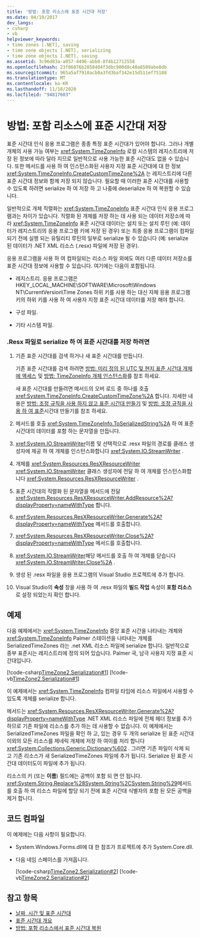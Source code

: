 ```yaml
---
title: '방법: 포함 리소스에 표준 시간대 저장'
ms.date: 04/10/2017
dev_langs:
- csharp
- vb
helpviewer_keywords:
- time zones [.NET], saving
- time zone objects [.NET], serializing
- time zone objects [.NET], saving
ms.assetid: 3c96d83a-a057-4496-abb0-8f4b12712558
ms.openlocfilehash: 23f86076b2858404f3dbc900d8c40a6509abe8db
ms.sourcegitcommit: 965a5af7918acb0a3fd3baf342e15d511ef75188
ms.translationtype: MT
ms.contentlocale: ko-KR
ms.lasthandoff: 11/18/2020
ms.locfileid: "94817603"
---
```

# <a name="how-to-save-time-zones-to-an-embedded-resource"></a>방법: 포함 리소스에 표준 시간대 저장

표준 시간대 인식 응용 프로그램은 종종 특정 표준 시간대가 있어야 합니다. 그러나 개별 개체의 사용 가능 여부는 <xref:System.TimeZoneInfo> 로컬 시스템의 레지스트리에 저장 된 정보에 따라 달라 지므로 일반적으로 사용 가능한 표준 시간대도 없을 수 있습니다. 또한 메서드를 사용 하 여 인스턴스화된 사용자 지정 표준 시간대에 대 한 정보 <xref:System.TimeZoneInfo.CreateCustomTimeZone%2A> 는 레지스트리에 다른 표준 시간대 정보와 함께 저장 되지 않습니다. 필요할 때 이러한 표준 시간대를 사용할 수 있도록 하려면 serialize 하 여 저장 하 고 나중에 deserialize 하 여 복원할 수 있습니다.

일반적으로 개체 직렬화는 <xref:System.TimeZoneInfo> 표준 시간대 인식 응용 프로그램과는 차이가 있습니다. 직렬화 된 개체를 저장 하는 데 사용 되는 데이터 저장소에 따라 <xref:System.TimeZoneInfo> 표준 시간대 데이터는 설치 또는 설치 루틴 (예: 데이터가 레지스트리의 응용 프로그램 키에 저장 된 경우) 또는 최종 응용 프로그램이 컴파일되기 전에 실행 되는 유틸리티 루틴의 일부로 serialize 될 수 있습니다 (예: serialize 된 데이터가 .NET XML 리소스 (.resx) 파일에 저장 된 경우).

응용 프로그램을 사용 하 여 컴파일되는 리소스 파일 외에도 여러 다른 데이터 저장소를 표준 시간대 정보에 사용할 수 있습니다. 여기에는 다음이 포함됩니다.

- 레지스트리. 응용 프로그램은 HKEY_LOCAL_MACHINE\SOFTWARE\Microsoft\Windows NT\CurrentVersion\Time Zones 하위 키를 사용 하는 대신 자체 응용 프로그램 키의 하위 키를 사용 하 여 사용자 지정 표준 시간대 데이터를 저장 해야 합니다.

- 구성 파일.

- 기타 시스템 파일.

### <a name="to-save-a-time-zone-by-serializing-it-to-a-resx-file"></a>.Resx 파일로 serialize 하 여 표준 시간대를 저장 하려면

1. 기존 표준 시간대를 검색 하거나 새 표준 시간대를 만듭니다.

   기존 표준 시간대를 검색 하려면 [방법: 미리 정의 된 UTC 및 현지 표준 시간대 개체에 액세스](access-utc-and-local.md) 및 [방법: TimeZoneInfo 개체 인스턴스화](instantiate-time-zone-info.md)를 참조 하세요.

   새 표준 시간대를 만들려면 메서드의 오버 로드 중 하나를 호출 <xref:System.TimeZoneInfo.CreateCustomTimeZone%2A> 합니다. 자세한 내용은 [방법: 조정 규칙을 사용 하지 않고 표준 시간대 만들기](create-time-zones-without-adjustment-rules.md) 및 [방법: 조정 규칙을 사용 하 여 표준](create-time-zones-with-adjustment-rules.md)시간대 만들기를 참조 하세요.

2. 메서드를 호출 <xref:System.TimeZoneInfo.ToSerializedString%2A> 하 여 표준 시간대의 데이터를 포함 하는 문자열을 만듭니다.

3. <xref:System.IO.StreamWriter>이름 및 선택적으로 .resx 파일의 경로를 클래스 생성자에 제공 하 여 개체를 인스턴스화합니다 <xref:System.IO.StreamWriter> .

4. 개체를 <xref:System.Resources.ResXResourceWriter> <xref:System.IO.StreamWriter> 클래스 생성자에 전달 하 여 개체를 인스턴스화합니다 <xref:System.Resources.ResXResourceWriter> .

5. 표준 시간대의 직렬화 된 문자열을 메서드에 전달 <xref:System.Resources.ResXResourceWriter.AddResource%2A?displayProperty=nameWithType> 합니다.

6. <xref:System.Resources.ResXResourceWriter.Generate%2A?displayProperty=nameWithType> 메서드를 호출합니다.

7. <xref:System.Resources.ResXResourceWriter.Close%2A?displayProperty=nameWithType> 메서드를 호출합니다.

8. <xref:System.IO.StreamWriter>해당 메서드를 호출 하 여 개체를 닫습니다 <xref:System.IO.StreamWriter.Close%2A> .

9. 생성 된 .resx 파일을 응용 프로그램의 Visual Studio 프로젝트에 추가 합니다.

10. Visual Studio의 **속성** 창을 사용 하 여 .resx 파일의 **빌드 작업** 속성이 **포함 리소스** 로 설정 되었는지 확인 합니다.

## <a name="example"></a>예제

다음 예제에서는 <xref:System.TimeZoneInfo> 중앙 표준 시간을 나타내는 개체와 <xref:System.TimeZoneInfo> Palmer 스테이션을 나타내는 개체를 SerializedTimeZones 라는 .net XML 리소스 파일에 serialize 합니다. 일반적으로 중부 표준시는 레지스트리에 정의 되어 있습니다. Palmer 국, 남극 사용자 지정 표준 시간대입니다.

[!code-csharp[TimeZone2.Serialization#1](../../../samples/snippets/csharp/VS_Snippets_CLR/TimeZone2.Serialization/cs/SerializeTimeZoneData.cs#1)]
[!code-vb[TimeZone2.Serialization#1](../../../samples/snippets/visualbasic/VS_Snippets_CLR/TimeZone2.Serialization/vb/SerializeTimeZoneData.vb#1)]

이 예제에서는 <xref:System.TimeZoneInfo> 컴파일 타임에 리소스 파일에서 사용할 수 있도록 개체를 serialize 합니다.

메서드는 <xref:System.Resources.ResXResourceWriter.Generate%2A?displayProperty=nameWithType> .NET XML 리소스 파일에 전체 헤더 정보를 추가 하므로 기존 파일에 리소스를 추가 하는 데 사용할 수 없습니다. 이 예제에서는 SerializedTimeZones 파일을 확인 하 고, 있는 경우 두 개의 serialize 된 표준 시간대 이외의 모든 리소스를 제네릭 개체에 저장 하 여이를 처리 합니다 <xref:System.Collections.Generic.Dictionary%602> . 그러면 기존 파일이 삭제 되 고 기존 리소스가 새 SerializedTimeZones 파일에 추가 됩니다. Serialize 된 표준 시간대 데이터도이 파일에 추가 됩니다.

리소스의 키 (또는 **이름**) 필드에는 공백이 포함 되 면 안 됩니다. <xref:System.String.Replace%28System.String%2CSystem.String%29>메서드를 호출 하 여 리소스 파일에 할당 되기 전에 표준 시간대 식별자의 포함 된 모든 공백을 제거 합니다.

## <a name="compiling-the-code"></a>코드 컴파일

이 예제에는 다음 사항이 필요합니다.

- System.Windows.Forms.dll에 대 한 참조가 프로젝트에 추가 System.Core.dll.

- 다음 네임 스페이스를 가져옵니다.

  [!code-csharp[TimeZone2.Serialization#2](../../../samples/snippets/csharp/VS_Snippets_CLR/TimeZone2.Serialization/cs/SerializeTimeZoneData.cs#2)]
  [!code-vb[TimeZone2.Serialization#2](../../../samples/snippets/visualbasic/VS_Snippets_CLR/TimeZone2.Serialization/vb/SerializeTimeZoneData.vb#2)]

## <a name="see-also"></a>참고 항목

- [날짜, 시간 및 표준 시간대](index.md)
- [표준 시간대 개요](time-zone-overview.md)
- [방법: 포함 리소스에서 표준 시간대 복원](restore-time-zones-from-an-embedded-resource.md)
